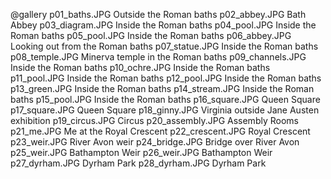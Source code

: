@gallery
p01_baths.JPG		Outside the Roman baths
p02_abbey.JPG		Bath Abbey
p03_diagram.JPG		Inside the Roman baths
p04_pool.JPG		Inside the Roman baths
p05_pool.JPG		Inside the Roman baths
p06_abbey.JPG		Looking out from the Roman baths
p07_statue.JPG		Inside the Roman baths
p08_temple.JPG		Minerva temple in the Roman baths
p09_channels.JPG		Inside the Roman baths
p10_ochre.JPG		Inside the Roman baths
p11_pool.JPG		Inside the Roman baths
p12_pool.JPG		Inside the Roman baths
p13_green.JPG		Inside the Roman baths
p14_stream.JPG		Inside the Roman baths
p15_pool.JPG		Inside the Roman baths
p16_square.JPG		Queen Square
p17_square.JPG		Queen Square
p18_ginny.JPG		Virginia outside Jane Austen exhibition
p19_circus.JPG		Circus
p20_assembly.JPG		Assembly Rooms
p21_me.JPG		Me at the Royal Crescent
p22_crescent.JPG		Royal Crescent
p23_weir.JPG		River Avon weir
p24_bridge.JPG		Bridge over River Avon
p25_weir.JPG		Bathampton Weir
p26_weir.JPG		Bathampton Weir
p27_dyrham.JPG		Dyrham Park
p28_dyrham.JPG		Dyrham Park
